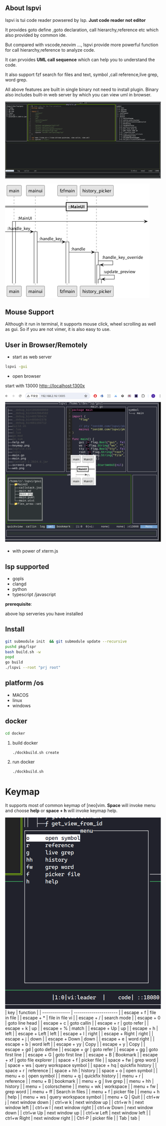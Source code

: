 ## About lspvi

lspvi is tui code reader powsered by lsp. **Just code reader not editor**

It provides goto define ,goto declaration, call hierarchy,reference  etc which also provided by common ide.

But compared with vscode,neovim ..., lspvi provide  more powerful function for call hierarchy,reference  to analyze code.

It can prvoides **UML call sequence** which can help you to understand the code. 

It also support fzf search for files and text, symbol ,call reference,live grep, word grep. 

All above features are built in single binary not need to install plugin. Binary also includes built-in web server by which you can view uml in browser.

![terminal](screen1.png)

![uml](main.png)

## Mouse Support

Although it run in terminal, it supports mouse click, wheel scrolling as well as gui. So if you are not vimer, it is also easy to use.


## User in Browser/Remotely
- start as web server
~~~sh
lspvi -gui
~~~
- open browser 

start with 13000
[http:://localhost:1300x](http:://localhost:13000)

![webpng](web.png)
- with power of xterm.js 

## lsp supported

- gopls
- clangd
- python
- typescript /javascript

**prerequisite**:

above lsp serveries you have installed

## Install

```sh
git submodule init  && git submodule update --recursive
pushd pkg/lspr
bash build.sh -w
popd
go build
./lspvi --root "prj root"
```

## platform /os

- MACOS 
- linux 
- windows

## docker

```sh
cd docker
```

1. build docker
   
   ```sh
   ./dockbuild.sh create
   ```
2. run docker 
   
   ```sh
   ./dockbuild.sh 
   ```

# Keymap

It supports most of common keymap of [neo]vim. **Space** will invoke menu and  choose **help** or   **space + h** will invoke keymap help.

![keymap](keymap.png)
| key            | function               |
| -------------- | ---------------------- |
| escape + f     | file in file           |
| escape + *     | file in file vi        |
| escape + /     | search mode            |
| escape + 0     | goto line head         |
| escape + c     | goto callin            |
| escape + r     | goto refer             |
| escape + k     | up                     |
| escape + %     | match                  |
| escape + Up    | up                     |
| escape + h     | left                   |
| escape + Left  | left                   |
| escape + l     | right                  |
| escape + Right | right                  |
| escape + j     | down                   |
| escape + Down  | down                   |
| escape + e     | word right             |
| escape + b     | word left              |
| escape + yy    | Copy                   |
| escape + y     | Copy                   |
| escape + gd    | goto define            |
| escape + gr    | goto refer             |
| escape + gg    | goto first line        |
| escape + G     | goto first line        |
| escape + B     | Bookmark               |
| escape + xf    | goto file explorer     |
| space + f      | picker file            |
| space + fw     | grep word              |
| space + ws     | query workspace symbol |
| space + hq     | quickfix history       |
| space + r      | reference              |
| space + hh     | history                |
| space + o      | open symbol            |
| menu + o       | open symbol            |
| menu + q       | quickfix history       |
| menu + r       | reference              |
| menu + B       | bookmark               |
| menu + g       | live grep              |
| menu + hh      | history                |
| menu +         | colorscheme            |
| menu + wk      | workspace              |
| menu + fw      | grep word              |
| menu + ff      | Search in files        |
| menu + f       | picker file            |
| menu + h       | help                   |
| menu + ws      | query workspace symbol |
| menu + Q       | Quit                   |
| ctrl+w j       | next window down       |
| ctrl+w k       | next window up         |
| ctrl+w h       | next window left       |
| ctrl+w l       | next window right      |
| ctrl+w Down    | next window down       |
| ctrl+w Up      | next window up         |
| ctrl+w Left    | next window left       |
| ctrl+w Right   | next window right      |
| Ctrl-P         | picker file            |
| Tab            | tab                    |